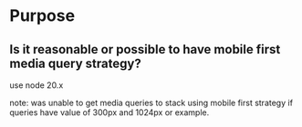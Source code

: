 
# Purpose

## Is it reasonable or possible to have mobile first media query strategy?

use node 20.x

note: was unable to get media queries to stack using mobile first strategy if queries have value of 300px and 1024px or example.

